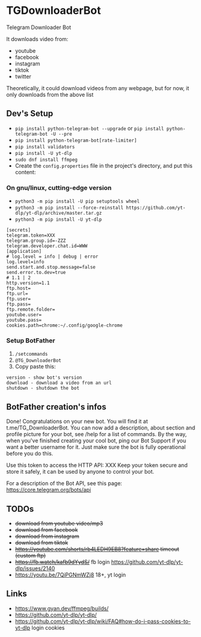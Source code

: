 # TGDownloaderBot

Telegram Downloader Bot

It downloads video from:

+ youtube
+ facebook
+ instagram
+ tiktok
+ twitter

Theoretically, it could download videos from any webpage, but for now, it only downloads from the above list

## Dev's Setup

+ ```pip install python-telegram-bot --upgrade``` or ```pip install python-telegram-bot -U --pre```
+ ```pip install python-telegram-bot[rate-limiter]```
+ ```pip install validators```
+ ```pip install -U yt-dlp```
+ ```sudo dnf install ffmpeg```
+ Create the ```config.properties``` file in the project's directory, and put this content:

### On gnu/linux, cutting-edge version

+ ```python3 -m pip install -U pip setuptools wheel```
+ ```python3 -m pip install --force-reinstall https://github.com/yt-dlp/yt-dlp/archive/master.tar.gz```
+ ```python3 -m pip install -U yt-dlp```

```
[secrets]
telegram.token=XXX
telegram.group.id=-ZZZ
telegram.developer.chat.id=WWW
[application]
# log.level = info | debug | error
log.level=info
send.start.and.stop.message=false
send.error.to.dev=true
# 1.1 | 2
http.version=1.1
ftp.host=
ftp.url=
ftp.user=
ftp.pass=
ftp.remote.folder=
youtube.user=
youtube.pass=
cookies.path=chrome:~/.config/google-chrome
```

### Setup BotFather

1. ```/setcommands```
2. ```@TG_DownloaderBot```
3. Copy paste this:

```
version - show bot's version
download - download a video from an url
shutdown - shutdown the bot
```

## BotFather creation's infos

Done! Congratulations on your new bot. You will find it at t.me/TG_DownloaderBot. You can now add a description, about section
and profile picture for your bot, see /help for a list of commands. By the way, when you've finished creating your cool
bot, ping our Bot Support if you want a better username for it. Just make sure the bot is fully operational before you
do this.

Use this token to access the HTTP API:
XXX
Keep your token secure and store it safely, it can be used by anyone to control your bot.

For a description of the Bot API, see this page: https://core.telegram.org/bots/api

## TODOs

+ ~~download from youtube video/mp3~~
+ ~~download from facebook~~
+ ~~download from instagram~~
+ ~~download from tiktok~~
+ ~~https://youtube.com/shorts/rb4LEDH9EB8?feature=share timeout (custom ftp)~~
+ ~~https://fb.watch/kafb9dYydS/~~ fb login https://github.com/yt-dlp/yt-dlp/issues/2140
+ https://youtu.be/7QiPGNmWZj8 18+, yt login

## Links

+ https://www.gyan.dev/ffmpeg/builds/
+ https://github.com/yt-dlp/yt-dlp/
+ https://github.com/yt-dlp/yt-dlp/wiki/FAQ#how-do-i-pass-cookies-to-yt-dlp login cookies
